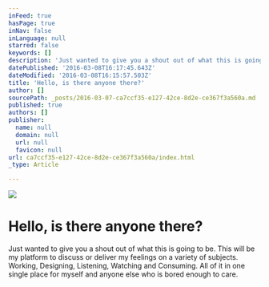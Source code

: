 ```yaml
---
inFeed: true
hasPage: true
inNav: false
inLanguage: null
starred: false
keywords: []
description: 'Just wanted to give you a shout out of what this is going to be. This will be my platform to discuss or deliver my feelings on a variety of subjects. Working, Designing, Listening, Watching and Consuming. All of it in one single place for myself and anyone else who is bored enough to care.'
datePublished: '2016-03-08T16:17:45.643Z'
dateModified: '2016-03-08T16:15:57.503Z'
title: 'Hello, is there anyone there?'
author: []
sourcePath: _posts/2016-03-07-ca7ccf35-e127-42ce-8d2e-ce367f3a560a.md
published: true
authors: []
publisher:
  name: null
  domain: null
  url: null
  favicon: null
url: ca7ccf35-e127-42ce-8d2e-ce367f3a560a/index.html
_type: Article

---
```

![](https://the-grid-user-content.s3-us-west-2.amazonaws.com/14470911-ab50-44ad-80a0-5b3cce273003.jpg)

# Hello, is there anyone there?

Just wanted to give you a shout out of what this is going to be. This will be my platform to discuss or deliver my feelings on a variety of subjects. Working, Designing, Listening, Watching and Consuming. All of it in one single place for myself and anyone else who is bored enough to care.